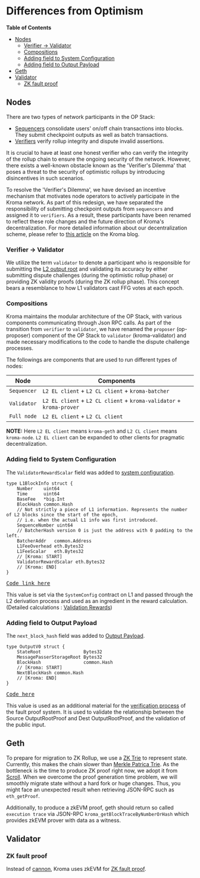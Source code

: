 # Differences from Optimism

<!-- All glossary references in this file. -->

[g-l2-output-root]: glossary.md#l2-output-root
[g-mpt]: glossary.md#merkle-patricia-trie
[g-zktrie]: glossary.md#zk-trie
[g-zk-fault-proof]: glossary.md#zk-fault-proof
[g-system-config]: glossary.md#system-configuration
[g-validation-rewards]: validator.md#validation-rewards
[g-output-payload-v0]: validator.md#output-payloadversion-0
[g-zk-fault-proof]: glossary.md#zk-fault-proof

<!-- START doctoc generated TOC please keep comment here to allow auto update -->
<!-- DON'T EDIT THIS SECTION, INSTEAD RE-RUN doctoc TO UPDATE -->
**Table of Contents**

- [Nodes](#nodes)
  - [Verifier -> Validator](#verifier---validator)
  - [Compositions](#compositions)
  - [Adding field to System Configuration](#adding-field-to-system-configuration)
  - [Adding field to Output Payload](#adding-field-to-output-payload)
- [Geth](#geth)
- [Validator](#validator)
  - [ZK fault proof](#zk-fault-proof)

<!-- END doctoc generated TOC please keep comment here to allow auto update -->

## Nodes

There are two types of network participants in the OP Stack:

- [Sequencers](https://github.com/ethereum-optimism/optimism/blob/develop/specs/introduction.md#sequencers) consolidate
 users' on/off chain transactions into blocks. They submit checkpoint outputs as well as batch transactions.
- [Verifiers](https://github.com/ethereum-optimism/optimism/blob/develop/specs/introduction.md#verifiers) verify rollup
   integrity and dispute invalid assertions.

It is crucial to have at least one honest verifier who can verify the integrity of the rollup chain to ensure the
ongoing security of the network. However, there exists a well-known obstacle known as the 'Verifier's Dilemma' that
poses a threat to the security of optimistic rollups by introducing disincentives in such scenarios.

To resolve the 'Verifier's Dilemma', we have devised an incentive mechanism that motivates node operators to actively
participate in the Kroma network. As part of this redesign, we have separated the responsibility of submitting
checkpoint outputs from `sequencers` and assigned it to `verifiers`. As a result, these participants have been renamed
to reflect these role changes and the future direction of Kroma's decentralization. For more detailed information about
our decentralization scheme, please refer to
[this article](https://medium.com/@kroma-network/the-road-to-kromas-decentralization-38f8e46df442)
on the Kroma blog.

### Verifier -> Validator

We utilize the term `validator` to denote a participant who is responsible for submitting the
[L2 output root][g-l2-output-root] and validating its accuracy by either submitting dispute challenges (during the
optimistic rollup phase) or providing ZK validity proofs (during the ZK rollup phase). This concept bears a resemblance
to how L1 validators cast FFG votes at each epoch.

### Compositions

Kroma maintains the modular architecture of the OP Stack, with various components communicating through Json RPC calls.
As part of the transition from `verifier` to `validator`, we have renamed the `proposer` (op-proposer) component of the
OP Stack to `validator` (kroma-validator) and made necessary modifications to the code to handle the dispute challenge
processes.

The followings are components that are used to run different types of nodes:

| Node        | Components                                                           |
|-------------|----------------------------------------------------------------------|
| `Sequencer` | `L2 EL client` + `L2 CL client` + `kroma-batcher`                    |
| `Validator` | `L2 EL client` + `L2 CL client` + `kroma-validator` + `kroma-prover` |
| `Full node` | `L2 EL client` + `L2 CL client`                                      |

**NOTE:** Here `L2 EL client` means `kroma-geth` and `L2 CL client` means `kroma-node`. `L2 EL client` can
be expanded to other clients for pragmatic decentralization.

### Adding field to System Configuration

The `ValidatorRewardScalar` field was added to [system configuration][g-system-config].
```
type L1BlockInfo struct {
	Number    uint64
	Time      uint64
	BaseFee   *big.Int
	BlockHash common.Hash
	// Not strictly a piece of L1 information. Represents the number of L2 blocks since the start of the epoch,
	// i.e. when the actual L1 info was first introduced.
	SequenceNumber uint64
	// BatcherHash version 0 is just the address with 0 padding to the left.
	BatcherAddr   common.Address
	L1FeeOverhead eth.Bytes32
	L1FeeScalar   eth.Bytes32
	// [Kroma: START]
	ValidatorRewardScalar eth.Bytes32
	// [Kroma: END]
}
```
<pre>
<a href="https://github.com/kroma-network/kroma/op-node/rollup/derive/l1_block_info.go">Code link here</a>
</pre>
This value is set via the `SystemConfig` contract on L1 and passed through the L2 derivation process and used as an
ingredient in the reward calculation. (Detailed calculations : [Validation Rewards][g-validation-rewards])

### Adding field to Output Payload

The `next_block_hash` field was added to [Output Payload][g-output-payload-v0].
```
type OutputV0 struct {
	StateRoot                Bytes32
	MessagePasserStorageRoot Bytes32
	BlockHash                common.Hash
	// [Kroma: START]
	NextBlockHash common.Hash
	// [Kroma: END]
}
```
<pre>
<a href="https://github.com/kroma-network/kroma/op-service/eth/output.go">Code here</a>
</pre>
This value is used as an additional material for the [verification process][g-zk-fault-proof] of the fault
proof system.
It is used to validate the relationship between the Source OutputRootProof and Dest OutputRootProof, and the validation
of the public input.

## Geth

To prepare for migration to ZK Rollup, we use a [ZK Trie][g-zktrie] to represent state. Currently, this makes
the chain slower than [Merkle Patrica Trie][g-mpt]. As the bottleneck is the time to produce ZK proof right now,
we adopt it from [Scroll]. When we overcome the proof generation time problem, we will smoothly migrate state
without a hard fork or huge changes. Thus, you might face an unexpected result when retrieving JSON-RPC such as
`eth_getProof`.

Additionally, to produce a zkEVM proof, geth should return so called `execution trace` via JSON-RPC
`kroma_getBlockTraceByNumberOrHash` which provides zkEVM prover with data as a witness.

[scroll]: https://scroll.io/

## Validator

### ZK fault proof

Instead of [cannon], Kroma uses zkEVM for [ZK fault proof][g-zk-fault-proof].

[cannon]: https://github.com/ethereum-optimism/cannon

